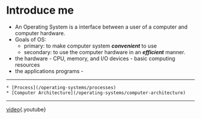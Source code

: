 <!-- TITLE: Operating Systems -->
<!-- SUBTITLE: A quick summary of Operating Systems - Introduction-->

# Introduce me

* An Operating System is a interface between a user of a computer and computer hardware.
* Goals of OS:
	* primary: to make computer system ***convenient*** to use
	* secondary: to use the computer hardware in an ***efficient*** manner.
* the hardware - CPU, memory, and I/O devices - basic computing resources
* the applications programs -



-----


	* [Process](/operating-systems/processes)
	* [Computer Architecture](/operating-systems/computer-architecture)



-----


[video](https://www.youtube.com/watch?v=2i2N_Qo_FyM){.youtube}

